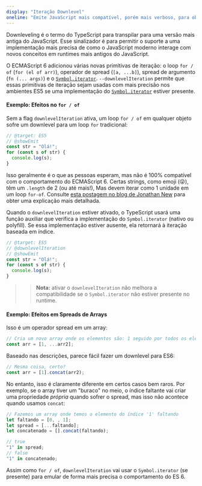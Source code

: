 ```yaml
---
display: "Iteração Downlevel"
oneline: "Emite JavaScript mais compatível, porém mais verboso, para objetos iterativos"
---
```


Downleveling é o termo do TypeScript para transpilar para uma versão mais antiga do JavaScript.
Esse sinalizador é para permitir o suporte a uma implementação mais precisa de como o JavaScript moderno interage com novos conceitos em runtimes mais antigos do JavaScript.

O ECMAScript 6 adicionou várias novas primitivas de iteração: o loop `for / of` (`for (el of arr)`), operador de spread (`[a, ...b]`), spread de argumento (`fn (... args)`) e o [`Symbol.iterator`](https://medium.com/trainingcenter/iterators-em-javascript-880adef14495). `--downlevelIteration` permite que essas primitivas de iteração sejam usadas com mais precisão nos ambientes ES5 se uma implementação do [`Symbol.iterator`](https://medium.com/trainingcenter/iterators-em-javascript-880adef14495) estiver presente.

#### Exemplo: Efeitos no `for / of`

Sem a flag `downlevelIteration` ativa, um loop `for / of` em qualquer objeto sofre um downlevel para um loop `for` tradicional:

```ts twoslash
// @target: ES5
// @showEmit
const str = "Olá!";
for (const s of str) {
  console.log(s);
}
```

Isso geralmente é o que as pessoas esperam, mas não é 100% compatível com o comportamento do ECMAScript 6.
Certas strings, como emoji (😜), têm um `.length` de 2 (ou até mais!), Mas devem iterar como 1 unidade em um loop `for-of`.
Consulte [esta postagem no blog de Jonathan New](https://blog.jonnew.com/posts/poo-dot-length-equals-two) para obter uma explicação mais detalhada.

Quando o `downlevelIteration` estiver ativado, o TypeScript usará uma função auxiliar que verifica a implementação do `Symbol.iterator` (nativo ou polyfill). Se essa implementação estiver ausente, ela retornará à iteração baseada em índice.

```ts twoslash
// @target: ES5
// @downlevelIteration
// @showEmit
const str = "Olá!";
for (const s of str) {
  console.log(s);
}
```

> > **Nota:** ativar o `downlevelIteration` não melhora a compatibilidade se o `Symbol.iterator` não estiver presente no runtime.

#### Exemplo: Efeitos em Spreads de Arrays

Isso é um operador spread em um array:

```js
// Cria um novo array onde os elementos são: 1 seguido por todos os elementos do arr2
const arr = [1, ...arr2];
```

Baseado nas descrições, parece fácil fazer um downlevel para ES6:

```js
// Mesma coisa, certo?
const arr = [1].concat(arr2);
```

No entanto, isso é claramente diferente em certos casos bem raros.
Por exemplo, se o array tiver um "buraco" no meio, o índice faltante vai criar uma propriedade _própria_ quando sofrer o spread, mas isso não acontece quando usamos `concat`:

```js
// Fazemos um array onde temos o elemento do índice '1' faltando
let faltando = [0, , 1];
let spread = [...faltando];
let concatenado = [].concat(faltando);

// true
"1" in spread;
// false
"1" in concatenado;
```

Assim como `for / of`, `downlevelIteration` vai usar o `Symbol.iterator` (se presente) para emular de forma mais precisa o comportamento do ES 6.
